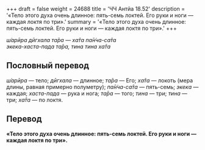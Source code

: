+++
draft = false
weight = 24688
title = 'ЧЧ Антйа 18.52'
description = '«Тело этого духа очень длинное: пять-семь локтей. Его руки и ноги — каждая локтя по три».'
summary = '«Тело этого духа очень длинное: пять-семь локтей. Его руки и ноги — каждая локтя по три».'
+++

_ш́арӣра дӣгхала та̄ра — ха̄та па̄н̇ча-са̄та  
экека-хаста-пада та̄ра, тина тина ха̄та_

## Пословный перевод

_ш́арӣра_ — тело; _дӣгхала_ — длинное; _та̄ра_ — Его; _ха̄та_ — локоть (мера длины, равная примерно полуметру); _па̄н̇ча_\-_са̄та_ — пять-семь; _экека_ — каждая; _хаста_\-_пада_ — рука и нога; _та̄ра_ — того; _тина_ — три; _тина_ — три; _ха̄та_ — по локтя.

## Перевод

**«Тело этого духа очень длинное: пять-семь локтей. Его руки и ноги — каждая локтя по три».**
